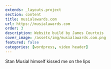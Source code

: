 ```yaml
---
extends: _layouts.project
section: content
title: musialawards.com
url: https://musialawards.com
order: 3
description: Website build by James Courtois
cover_image: /assets/img/musialawards.com.png
featured: false
categories: [wordpress, video header]
---
```


Stan Musial himself kissed me on the lips